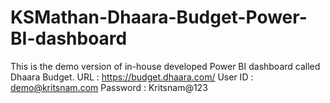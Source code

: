 # KSMathan-Dhaara-Budget-Power-BI-dashboard

This is the demo version of in-house developed Power BI dashboard called Dhaara Budget.
URL : https://budget.dhaara.com/
User ID : demo@kritsnam.com
Password : Kritsnam@123
